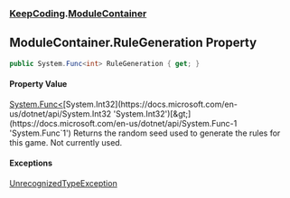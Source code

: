 ### [KeepCoding](KeepCoding.md 'KeepCoding').[ModuleContainer](KeepCoding_ModuleContainer.md 'KeepCoding.ModuleContainer')
## ModuleContainer.RuleGeneration Property
```csharp
public System.Func<int> RuleGeneration { get; }
```
#### Property Value
[System.Func&lt;](https://docs.microsoft.com/en-us/dotnet/api/System.Func-1 'System.Func`1')[System.Int32](https://docs.microsoft.com/en-us/dotnet/api/System.Int32 'System.Int32')[&gt;](https://docs.microsoft.com/en-us/dotnet/api/System.Func-1 'System.Func`1')
Returns the random seed used to generate the rules for this game. Not currently used.  
#### Exceptions
[UnrecognizedTypeException](KeepCoding_UnrecognizedTypeException.md 'KeepCoding.UnrecognizedTypeException')  
